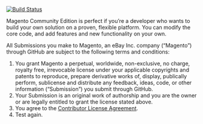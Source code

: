 [![Build Status](https://travis-ci.org/magento/magento2.svg?branch=master)](https://travis-ci.org/magento/magento2)

Magento Community Edition is perfect if you’re a developer who wants to build your own solution on a proven, flexible platform. You can modify the core code, and add features and new functionality on your own.

All Submissions you make to Magento, an eBay Inc. company (“Magento”) through GitHub are subject to the following terms and conditions:

1. You grant Magento a perpetual, worldwide, non-exclusive, no charge, royalty free, irrevocable license under your applicable copyrights and patents to reproduce, prepare derivative works of, display, publically perform, sublicense and distribute any feedback, ideas, code, or other information (“Submission”) you submit through GitHub.
2. Your Submission is an original work of authorship and you are the owner or are legally entitled to grant the license stated above.
3. You agree to the [Contributor License Agreement](https://github.com/magento/magento2/blob/master/CONTRIBUTOR_LICENSE_AGREEMENT.html).
4. Test again.
